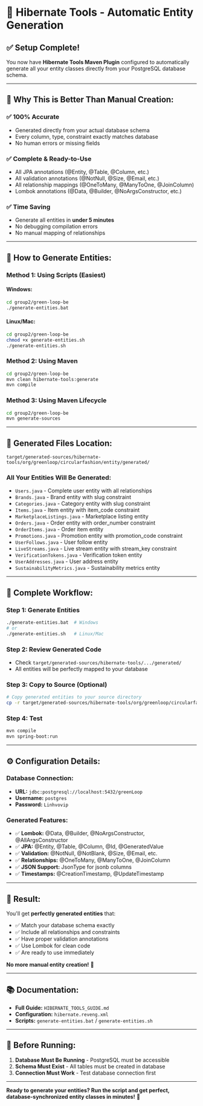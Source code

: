 # 🚀 Hibernate Tools - Automatic Entity Generation

## ✅ **Setup Complete!**

You now have **Hibernate Tools Maven Plugin** configured to automatically generate all your entity classes directly from your PostgreSQL database schema.

---

## 🎯 **Why This is Better Than Manual Creation:**

### **✅ 100% Accurate**
- Generated directly from your actual database schema
- Every column, type, constraint exactly matches database
- No human errors or missing fields

### **✅ Complete & Ready-to-Use**
- All JPA annotations (@Entity, @Table, @Column, etc.)
- All validation annotations (@NotNull, @Size, @Email, etc.)
- All relationship mappings (@OneToMany, @ManyToOne, @JoinColumn)
- Lombok annotations (@Data, @Builder, @NoArgsConstructor, etc.)

### **✅ Time Saving**
- Generate all entities in **under 5 minutes**
- No debugging compilation errors
- No manual mapping of relationships

---

## 🚀 **How to Generate Entities:**

### **Method 1: Using Scripts (Easiest)**

#### **Windows:**
```bash
cd group2/green-loop-be
./generate-entities.bat
```

#### **Linux/Mac:**
```bash
cd group2/green-loop-be
chmod +x generate-entities.sh
./generate-entities.sh
```

### **Method 2: Using Maven**
```bash
cd group2/green-loop-be
mvn clean hibernate-tools:generate
mvn compile
```

### **Method 3: Using Maven Lifecycle**
```bash
cd group2/green-loop-be
mvn generate-sources
```

---

## 📁 **Generated Files Location:**

```
target/generated-sources/hibernate-tools/org/greenloop/circularfashion/entity/generated/
```

### **All Your Entities Will Be Generated:**
- `Users.java` - Complete user entity with all relationships
- `Brands.java` - Brand entity with slug constraint
- `Categories.java` - Category entity with slug constraint  
- `Items.java` - Item entity with item_code constraint
- `MarketplaceListings.java` - Marketplace listing entity
- `Orders.java` - Order entity with order_number constraint
- `OrderItems.java` - Order item entity
- `Promotions.java` - Promotion entity with promotion_code constraint
- `UserFollows.java` - User follow entity
- `LiveStreams.java` - Live stream entity with stream_key constraint
- `VerificationTokens.java` - Verification token entity
- `UserAddresses.java` - User address entity
- `SustainabilityMetrics.java` - Sustainability metrics entity

---

## 🔄 **Complete Workflow:**

### **Step 1: Generate Entities**
```bash
./generate-entities.bat  # Windows
# or
./generate-entities.sh   # Linux/Mac
```

### **Step 2: Review Generated Code**
- Check `target/generated-sources/hibernate-tools/.../generated/`
- All entities will be perfectly mapped to your database

### **Step 3: Copy to Source (Optional)**
```bash
# Copy generated entities to your source directory
cp -r target/generated-sources/hibernate-tools/org/greenloop/circularfashion/entity/generated/* src/main/java/org/greenloop/circularfashion/entity/
```

### **Step 4: Test**
```bash
mvn compile
mvn spring-boot:run
```

---

## ⚙️ **Configuration Details:**

### **Database Connection:**
- **URL:** `jdbc:postgresql://localhost:5432/greenLoop`
- **Username:** `postgres`
- **Password:** `Linhvovip`

### **Generated Features:**
- ✅ **Lombok:** @Data, @Builder, @NoArgsConstructor, @AllArgsConstructor
- ✅ **JPA:** @Entity, @Table, @Column, @Id, @GeneratedValue
- ✅ **Validation:** @NotNull, @NotBlank, @Size, @Email, etc.
- ✅ **Relationships:** @OneToMany, @ManyToOne, @JoinColumn
- ✅ **JSON Support:** JsonType for jsonb columns
- ✅ **Timestamps:** @CreationTimestamp, @UpdateTimestamp

---

## 🎉 **Result:**

You'll get **perfectly generated entities** that:
- ✅ Match your database schema exactly
- ✅ Include all relationships and constraints  
- ✅ Have proper validation annotations
- ✅ Use Lombok for clean code
- ✅ Are ready to use immediately

**No more manual entity creation!** 🚀

---

## 📚 **Documentation:**

- **Full Guide:** `HIBERNATE_TOOLS_GUIDE.md`
- **Configuration:** `hibernate.reveng.xml`
- **Scripts:** `generate-entities.bat` / `generate-entities.sh`

---

## 🚨 **Before Running:**

1. **Database Must Be Running** - PostgreSQL must be accessible
2. **Schema Must Exist** - All tables must be created in database
3. **Connection Must Work** - Test database connection first

---

**Ready to generate your entities? Run the script and get perfect, database-synchronized entity classes in minutes!** 🎯



